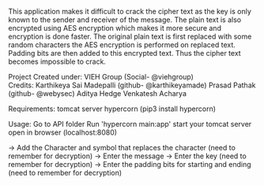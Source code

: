 This application makes it difficult to crack the cipher text as the key is only known to the sender and receiver of the message. The plain text is also encrypted using AES encryption which makes it more secure and encryption is done faster. The original plain text is first replaced with some random characters the AES encryption is performed on replaced text. Padding bits are then added to this encrypted text. Thus the cipher text becomes impossible to crack.

Project Created under: VIEH Group (Social- @viehgroup) <br>
Credits: Karthikeya Sai Madepalli (github- @karthikeyamade) 
       Prasad Pathak (github- @webysec) 
       Aditya Hedge 
       Venkatesh Acharya

Requirements: tomcat server hypercorn (pip3 install hypercorn)

Usage: Go to API folder Run 'hypercorn main:app' 
       start your tomcat server open in browser (localhost:8080)

-> Add the Character and symbol that replaces the character (need to remember for decryption) 
-> Enter the message 
-> Enter the key (need to remember for decryption) 
-> Enter the padding bits for starting and ending (need to remember for decryption)

